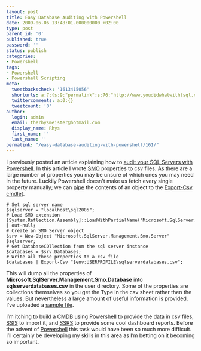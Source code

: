 ```yaml
---
layout: post
title: Easy Database Auditing with Powershell
date: 2009-06-06 13:48:01.000000000 +02:00
type: post
parent_id: '0'
published: true
password: ''
status: publish
categories:
- Powershell
tags:
- Powershell
- Powershell Scripting
meta:
  tweetbackscheck: '1613415056'
  shorturls: a:7:{s:9:"permalink";s:76:"http://www.youdidwhatwithtsql.com/easy-database-auditing-with-powershell/161";s:7:"tinyurl";s:25:"http://tinyurl.com/kqcvwh";s:4:"isgd";s:18:"http://is.gd/14E75";s:5:"bitly";s:19:"http://bit.ly/to9XM";s:5:"snipr";s:22:"http://snipr.com/kbedh";s:5:"snurl";s:22:"http://snurl.com/kbedh";s:7:"snipurl";s:24:"http://snipurl.com/kbedh";}
  twittercomments: a:0:{}
  tweetcount: '0'
author:
  login: admin
  email: therhysmeister@hotmail.com
  display_name: Rhys
  first_name: ''
  last_name: ''
permalink: "/easy-database-auditing-with-powershell/161/"
---
```

I previously posted an article explaining how to [audit your SQL Servers with Powershell](http://www.youdidwhatwithtsql.com/auditing-your-sql-server-with-powershell/133). In this article I wrote [SMO](http://msdn.microsoft.com/en-us/library/ms162169.aspx) properties to csv files. As there are a large number of properties you may be unsure of which ones you may need in the future. Luckily Powershell doesn't make us fetch every single property manually; we can [pipe](http://www.microsoft.com/technet/scriptcenter/topics/winpsh/manual/pipe.mspx) the contents of an object to the [Export-Csv](http://www.microsoft.com/technet/scriptcenter/topics/msh/cmdlets/export-csv.mspx) [cmdlet](http://www.powershellpro.com/powershell-tutorial-introduction/tutorial-powershell-cmdlet/).

```
# Set sql server name
$sqlserver = "localhost\sql2005";
# Load SMO extension
[System.Reflection.Assembly]::LoadWithPartialName("Microsoft.SqlServer.Smo") | out-null;
# Create an SMO Server object
$srv = New-Object "Microsoft.SqlServer.Management.Smo.Server" $sqlserver;
# Get DatabaseCOllection from the sql server instance
$databases = $srv.Databases;
# Write all these properties to a csv file
$databases | Export-Csv "$env:USERPROFILE\sqlserverdatabases.csv";
```

This will dump all the properties of **Microsoft.SqlServer.Management.Smo.Database** into **sqlserverdatabases.csv** in the user directory. Some of the properties are collections themselves so you get the Type in the csv sheet rather then the values. But nevertheless a large amount of useful information is provided. I’ve uploaded a [sample file](http://www.youdidwhatwithtsql.com/?attachment_id=160).

I’m itching to build a [CMDB](http://sqlserverpedia.com/wiki/CMDB) using [Powershell](http://www.microsoft.com/windowsserver2003/technologies/management/powershell/default.mspx) to provide the data in csv files, [SSIS](http://www.microsoft.com/windowsserver2003/technologies/management/powershell/default.mspx) to import it, and [SSRS](http://msdn.microsoft.com/en-us/library/ms159106.aspx) to provide some cool dashboard reports. Before the advent of [Powershell](http://www.microsoft.com/windowsserver2003/technologies/management/powershell/default.mspx) this task would have been so much more difficult. I’ll certainly be developing my skills in this area as I’m betting on it becoming so important.

